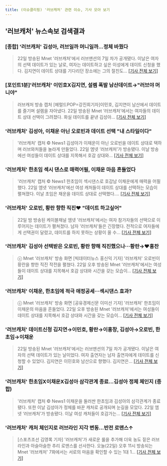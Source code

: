 ```yaml
---
title: (이슈클리핑) '러브캐처' 관련 이슈, 기사 모아 보기
---
```

## **'러브캐처'** 뉴스속보 검색결과
### [종합] '러브캐처' 김성아, 러브일까 머니일까...정체 바꿨다

>22일 방송된 Mnet '러브캐처'에서 러브맨션의 7일 차가 공개됐다. 이날은 여자의 선택 데이트가 있는 날로, 여자는 데이트하고 싶은 이성에게 데이트 신청을 했다. 김지연이 데이트 상대를 기다리던 장소에는 그의 절친도...
[[기사 전체 보기]](http://www.xportsnews.com/?ac=article_view&entry_id=1011112)

### [포인트1분]'러브캐처' 이민호X김지연, 설렘 폭발 남산데이트→"러브야 머니야"

>러브캐처 방송 캡처 [헤럴드POP=강진희기자]이민호, 김지연이 남산에서 데이트를 즐기며 설렘을 자아냈다. 22일 방송된 Mnet ‘러브캐처’에서는 여자들의 데이트 상대 선택이 그려졌다. 화실 데이트를 끝낸 김성아...
[[기사 전체 보기]](http://biz.heraldcorp.com/view.php?ud=201808222326086979140_1)

### '러브캐처' 김성아, 이채운 아닌 오로빈과 데이트 선택 "내 스타일이다"

>'러브캐처' 캡처 © News1 김성아가 이채운이 아닌 오로빈을 데이트 상대로 택하며 러브와처들을 놀라게 만들었다. 22일 엠넷 ‘러브캐처’가 방송됐다. 이날 방송에선 여성들이 데이트 상대를 지목해서 호감 상대와...
[[기사 전체 보기]](http://news1.kr/articles/?3405726)

### '러브캐처' 한초임 섹시 댄스로 매력어필, 이채운 마음 흔들었다

>'러브캐처' 캡처 © News1 한초임이 섹시댄스로 호감남 이채운에게 매력을 어필했다. 22일 엠넷 ‘러브캐처’에선 여성 캐처들이 데이트 상대를 선택하는 모습이 펼쳐졌다. 이날 초임은 채운을 데이트 상대로 선택했다....
[[기사 전체 보기]](http://news1.kr/articles/?3405740)

### '러브캐처' 오로빈, 황란 향한 직진♥ "데이트 하고싶어"

>22일 밤 방송된 케이블채널 엠넷 '러브캐처'에서는 여자 참가자들의 선택으로 이루어지는 데이트가 펼쳐졌다. 남자 '러브캐처'들은 긴장했다. 전적으로 여자들에게 선택권이 달렸고, 데이트를 하지 못하는 상황이 올 수...
[[기사 전체 보기]](http://www.mydaily.co.kr/new_yk/html/read.php?newsid=201808222306799336&ext=na)

### '러브캐처' 김성아 선택받은 오로빈, 황란 향해 직진했으나···황란→♥홍찬

>ⓒ Mnet '러브캐처' 방송 화면 [빅데이터뉴스 홍신익 기자] '러브캐처' 오로빈이 황란을 향한 직진 작전을 펼쳤다. 22일 오후 방송된 Mnet '러브캐처'에서는 여성들이 데이트 상대를 지목해서 호감 상대와 시간을 갖는 모습이...
[[기사 전체 보기]](http://www.thebigdata.co.kr/view.php?ud=201808230007442147c4ac3206f2_23)

### '러브캐처' 이채운, 한초임에 적극 애정공세···섹시댄스 효과?

>ⓒ Mnet '러브캐처' 방송 화면 [공유경제신문 이미선 기자] '러브캐처' 한초임이 이채운의 마음을 흔들었다. 22일 오후 방송된 Mnet '러브캐처'에서는 여성들이 데이트 상대를 지목해서 호감 상대와 시간을 갖는 모습이...
[[기사 전체 보기]](http://www.seconomy.kr/view.php?ud=201808230015029890c4ac3206f2_2)

### '러브캐처' 데이트신청 김지연→이민호, 황란→이홍창, 김성아→오로빈, 한초임→이채운

>22일 방송된 Mnet '러브캐처'에서는 러브맨션의 7일 차가 공개됐다. 이날은 여자의 선택 데이트가 있는 날이었다. 여자 출연자는 남자 출연자에게 데이트를 신청할 수 있었다. 김지연은 이민호와 남산으로 향했다. 김지연은...
[[기사 전체 보기]](http://www.slist.kr/news/articleView.html?idxno=43259)

### '러브캐처' 한초임X이채운X김성아 삼각관계 종료…김성아 정체 체인지 (종합)

>'러브캐처' 캡처 © News1 이채운을 둘러싼 한초임과 김성아의 삼각관계가 종료됐다. 또한 이날 김성아가 정체를 바꾼 캐처로 공개되며 눈길을 모았다. 22일 엠넷 ‘러브캐처’가 방송됐다. 이날 여성 캐처들이 호감가는...
[[기사 전체 보기]](http://news1.kr/articles/?3405754)

### '러브캐처' 캐처 체인지로 러브라인 지각 변동…반전 로맨스↑

>[스포츠조선 김영록 기자] '러브캐처'가 새로운 룰을 추가해 더욱 농도 짙은 러브라인과 아슬아슬한 추리 로맨스를 선사한다. 오늘(22일) 오후 11시 방송되는 Mnet '러브캐처' 7화에서는 서로의 마음을 확인할 수 있는 1대 1...
[[기사 전체 보기]](http://sports.chosun.com/news/ntype.htm?id=201808220100196140015010&servicedate=20180822)


